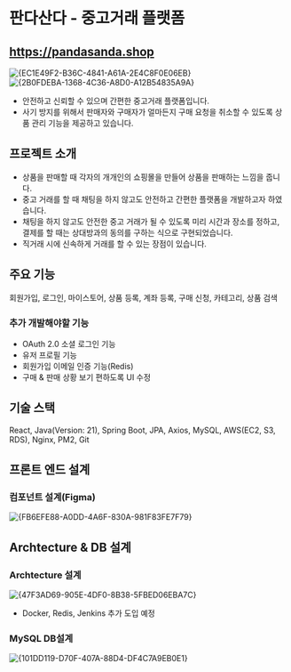 # 판다산다 - 중고거래 플랫폼
## https://pandasanda.shop
![{EC1E49F2-B36C-4841-A61A-2E4C8F0E06EB}](https://github.com/user-attachments/assets/12e64cf2-4645-492f-9eca-81a86a549f44)
![{2B0FDEBA-1368-4C36-A8D0-A12B54835A9A}](https://github.com/user-attachments/assets/6fe4d483-b0f6-4813-9686-ad67f19ae0a0)

- 안전하고 신뢰할 수 있으며 간편한 중고거래 플랫폼입니다.
- 사기 방지를 위해서 판매자와 구매자가 얼마든지 구매 요청을 취소할 수 있도록 상품 관리 기능을 제공하고 있습니다.

## 프로젝트 소개
- 상품을 판매할 때 각자의 개개인의 쇼핑몰을 만들어 상품을 판매하는 느낌을 줍니다.
- 중고 거래를 할 때 채팅을 하지 않고도 안전하고 간편한 플랫폼을 개발하고자 하였습니다.
- 채팅을 하지 않고도 안전한 중고 거래가 될 수 있도록 미리 시간과 장소를 정하고, 결제를 할 때는 상대방과의 동의를 구하는 식으로 구현되었습니다.
- 직거래 시에 신속하게 거래를 할 수 있는 장점이 있습니다.

## 주요 기능 ##
회원가입, 로그인, 마이스토어, 상품 등록, 계좌 등록, 구매 신청, 카테고리, 상품 검색

### 추가 개발해야할 기능
- OAuth 2.0 소셜 로그인 기능
- 유저 프로필 기능
- 회원가입 이메일 인증 기능(Redis)
- 구매 & 판매 상황 보기 편하도록 UI 수정

## 기술 스택

React, Java(Version: 21), Spring Boot, JPA, Axios, MySQL, AWS(EC2, S3, RDS), Nginx, PM2, Git

## 프론트 엔드 설계
### 컴포넌트 설계(Figma)
![{FB6EFE88-A0DD-4A6F-830A-981F83FE7F79}](https://github.com/user-attachments/assets/294c884d-4434-4d0c-992c-e1b9b7a92156)


## Archtecture & DB 설계
### Archtecture 설계
![{47F3AD69-905E-4DF0-8B38-5FBED06EBA7C}](https://github.com/user-attachments/assets/552de45c-b327-47bc-84b5-ab5dbfc58cfe)
- Docker, Redis, Jenkins 추가 도입 예정

### MySQL DB설계
![{101DD119-D70F-407A-88D4-DF4C7A9EB0E1}](https://github.com/user-attachments/assets/2c778869-9c5c-4202-a1ae-26683c296f79)


